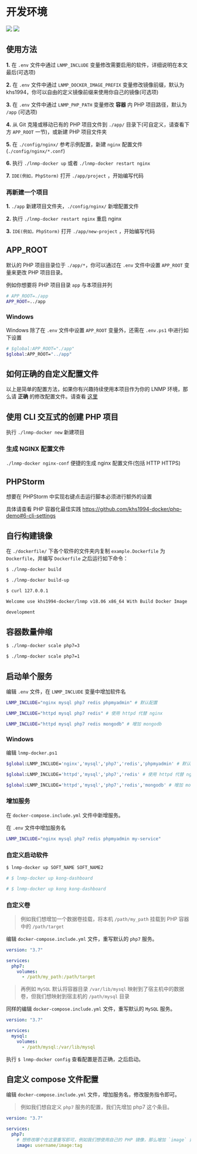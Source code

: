 # 开发环境

[![](https://img.shields.io/badge/AD-%E8%85%BE%E8%AE%AF%E4%BA%91%E5%AE%B9%E5%99%A8%E6%9C%8D%E5%8A%A1-blue.svg)](https://cloud.tencent.com/redirect.php?redirect=10058&cps_key=3a5255852d5db99dcd5da4c72f05df61) [![](https://img.shields.io/badge/Support-%E8%85%BE%E8%AE%AF%E4%BA%91%E8%87%AA%E5%AA%92%E4%BD%93-brightgreen.svg)](https://cloud.tencent.com/developer/support-plan?invite_code=13vokmlse8afh)

## 使用方法

**1.** 在 `.env` 文件中通过 `LNMP_INCLUDE` 变量修改需要启用的软件，详细说明在本文最后(可选项)

**2.** 在 `.env` 文件中通过 `LNMP_DOCKER_IMAGE_PREFIX` 变量修改镜像前缀，默认为 khs1994，你可以自由的定义镜像前缀来使用你自己的镜像(可选项)

**3.** 在 `.env` 文件中通过 `LNMP_PHP_PATH` 变量修改 **容器** 内 PHP 项目路径，默认为 `/app` (可选项)

**4.** 从 Git 克隆或移动已有的 PHP 项目文件到 `./app/` 目录下(可自定义，请查看下方 `APP_ROOT` 一节)，或新建 PHP 项目文件夹

**5.** 在 `./config/nginx/` 参考示例配置，新建 `nginx` 配置文件(`./config/nginx/*.conf`)

**6.** 执行 `./lnmp-docker up` 或者 `./lnmp-docker restart nginx`

**7.** `IDE(例如，PhpStorm)` 打开 `./app/project` ，开始编写代码

### 再新建一个项目

**1.** `./app` 新建项目文件夹，`./config/nginx/` 新增配置文件

**2.** 执行 `./lnmp-docker restart nginx` 重启 nginx

**3.** `IDE(例如，PhpStorm)` 打开 `./app/new-project` ，开始编写代码

## APP_ROOT

默认的 PHP 项目目录位于 `./app/*`，你可以通过在 `.env` 文件中设置 `APP_ROOT` 变量来更改 PHP 项目目录。

例如你想要将 PHP 项目目录 `app` 与本项目并列

```bash
# APP_ROOT=./app
APP_ROOT=../app
```

### Windows

Windows 除了在 `.env` 文件中设置 `APP_ROOT` 变量外，还需在 `.env.ps1` 中进行如下设置

```bash
# $global:APP_ROOT="./app"
$global:APP_ROOT="../app"
```

## 如何正确的自定义配置文件

以上是简单的配置方法，如果你有兴趣持续使用本项目作为你的 LNMP 环境，那么请 **正确** 的修改配置文件。请查看 [这里](config.md)

## 使用 CLI 交互式的创建 PHP 项目

执行 `./lnmp-docker new` 新建项目

### 生成 NGINX 配置文件

`./lnmp-docker nginx-conf` 便捷的生成 nginx 配置文件(包括 HTTP HTTPS)

## PHPStorm

想要在 PHPStorm 中实现右键点击运行脚本必须进行额外的设置

具体请查看 PHP 容器化最佳实践 https://github.com/khs1994-docker/php-demo#6-cli-settings

## 自行构建镜像

在 `./dockerfile/` 下各个软件的文件夹内复制 `example.Dockerfile` 为 `Dockerfile`，并编写 `Dockerfile` 之后运行如下命令：

```bash
$ ./lnmp-docker build

$ ./lnmp-docker build-up

$ curl 127.0.0.1

Welcome use khs1994-docker/lnmp v18.06 x86_64 With Build Docker Image

development

```

## 容器数量伸缩

```bash
$ ./lnmp-docker scale php7=3

$ ./lnmp-docker scale php7=1
```

## 启动单个服务

编辑 `.env` 文件，在 `LNMP_INCLUDE` 变量中增加软件名

```bash
LNMP_INCLUDE="nginx mysql php7 redis phpmyadmin" # 默认配置

LNMP_INCLUDE="httpd mysql php7 redis" # 使用 httpd 代替 nginx

LNMP_INCLUDE="httpd mysql php7 redis mongodb" # 增加 mongodb
```

### Windows

编辑 `lnmp-docker.ps1`

```bash
$global:LNMP_INCLUDE='nginx','mysql','php7','redis','phpmyadmin' # 默认配置

$global:LNMP_INCLUDE='httpd','mysql','php7','redis' # 使用 httpd 代替 nginx

$global:LNMP_INCLUDE='httpd','mysql','php7','redis','mongodb' # 增加 mongodb
```

### 增加服务

在 `docker-compose.include.yml` 文件中新增服务。

在 `.env` 文件中增加服务名

```bash
LNMP_INCLUDE="nginx mysql php7 redis phpmyadmin my-service"
```

### 自定义启动软件

```bash
$ lnmp-docker up SOFT_NAME SOFT_NAME2

# $ lnmp-docker up kong-dashboard

# $ lnmp-docker up kong kong-dashboard
```

### 自定义卷

> 例如我们想增加一个数据卷挂载，将本机 `/path/my_path` 挂载到 PHP 容器中的 `/path/target`

编辑 `docker-compose.include.yml` 文件，重写默认的 `php7` 服务。

```yaml
version: "3.7"

services:
  php7:
    volumes:
      - /path/my_path:/path/target
```

> 再例如 `MySQL` 默认将容器目录 `/var/lib/mysql` 映射到了宿主机中的数据卷，但我们想映射到宿主机的 `/path/mysql` 目录

同样的编辑 `docker-compose.include.yml` 文件，重写默认的 `MySQL` 服务。

```yaml
version: "3.7"

services:
  mysql:
    volumes:
      - /path/mysql:/var/lib/mysql
```

执行 `$ lnmp-docker config` 查看配置是否正确，之后启动。

## 自定义 compose 文件配置

编辑 `docker-compose.include.yml` 文件，增加服务名，修改服务指令即可。

> 例如我们想自定义 `php7` 服务的配置，我们先增加 php7 这个条目。

```yaml
version: "3.7"

services:
  php7:
    # 想修改哪个在这里重写即可，例如我们想使用自己的 PHP 镜像，那么增加 `image` 指令即可
    image: username/image:tag
```
